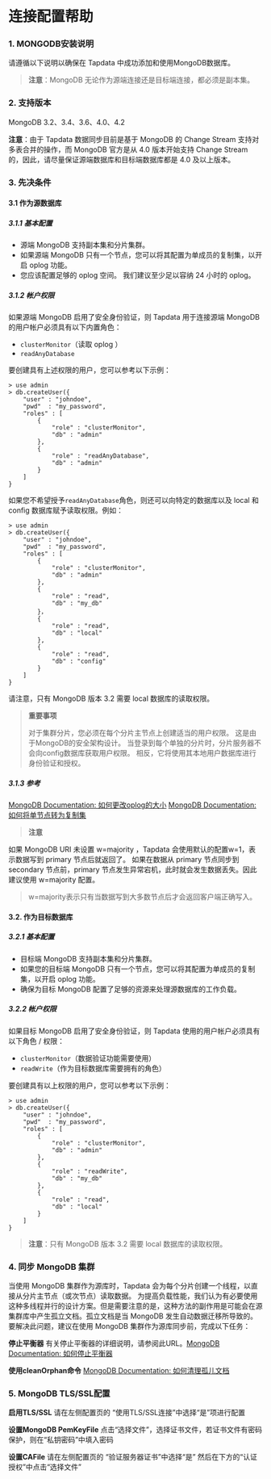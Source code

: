 # **连接配置帮助**

### **1. MONGODB安装说明**

请遵循以下说明以确保在 Tapdata 中成功添加和使用MongoDB数据库。
> **注意**：MongoDB 无论作为源端连接还是目标端连接，都必须是副本集。

### 2. 支持版本
MongoDB 3.2、3.4、3.6、4.0、4.2
> 
**注意**：由于 Tapdata 数据同步目前是基于 MongoDB 的 Change Stream 支持对多表合并的操作，而 MongoDB 官方是从 4.0 版本开始支持 Change Stream 的，因此，请尽量保证源端数据库和目标端数据库都是 4.0 及以上版本。
> 

### 3. 先决条件
#### 3.1 **作为源数据库**
##### 3.1.1 基本配置
- 源端 MongoDB 支持副本集和分片集群。
- 如果源端 MongoDB 只有一个节点，您可以将其配置为单成员的复制集，以开启 oplog 功能。
- 您应该配置足够的 oplog 空间。 我们建议至少足以容纳 24 小时的 oplog。

##### 3.1.2 帐户权限
如果源端 MongoDB 启用了安全身份验证，则 Tapdata 用于连接源端 MongoDB 的用户帐户必须具有以下内置角色：

- `clusterMonitor`（读取 oplog ）
- `readAnyDatabase`

要创建具有上述权限的用户，您可以参考以下示例：


```
> use admin
> db.createUser({            
    "user" : "johndoe",
    "pwd"  : "my_password",            
    "roles" : [
        {
            "role" : "clusterMonitor",
            "db" : "admin"
        },
        {
            "role" : "readAnyDatabase",
            "db" : "admin"
        }
    ]
}
```

如果您不希望授予` readAnyDatabase `角色，则还可以向特定的数据库以及 local 和 config 数据库赋予读取权限。例如：
```
> use admin
> db.createUser({            
    "user" : "johndoe",
    "pwd"  : "my_password",            
    "roles" : [
        {
            "role" : "clusterMonitor",
            "db" : "admin"
        },
        {
            "role" : "read",
            "db" : "my_db"
        }，
        {
            "role" : "read",
            "db" : "local"
        },
        {
            "role" : "read",
            "db" : "config"
        }
    ]
}
```
请注意，只有 MongoDB 版本 3.2 需要 local 数据库的读取权限。

> **重要事项**
> 
> 对于集群分片，您必须在每个分片主节点上创建适当的用户权限。 这是由于MongoDB的安全架构设计。
> 当登录到每个单独的分片时，分片服务器不会向config数据库获取用户权限。 相反，它将使用其本地用户数据库进行身份验证和授权。

##### 3.1.3 参考
[​MongoDB Documentation: 如何更改oplog的大小​](https://docs.mongodb.com/manual/tutorial/change-oplog-size/)
[​MongoDB Documentation: 如何将单节点转为复制集​](https://docs.mongodb.com/manual/tutorial/convert-standalone-to-replica-set/)

> 
> **注意**
>
如果 MongoDB URI 未设置 w=majority ，Tapdata 会使用默认的配置w=1，表示数据写到 primary 节点后就返回了。
如果在数据从 primary 节点同步到 secondary 节点前，primary 节点发生异常宕机，此时就会发生数据丢失。因此建议使用 w=majority 配置。
>
> w=majority表示只有当数据写到大多数节点后才会返回客户端正确写入。

#### 3.2. 作为目标数据库

##### 3.2.1 基本配置
- 目标端 MongoDB 支持副本集和分片集群。
- 如果您的目标端 MongoDB 只有一个节点，您可以将其配置为单成员的复制集，以开启 oplog 功能。
- 确保为目标 MongoDB 配置了足够的资源来处理源数据库的工作负载。

##### 3.2.2 帐户权限
如果目标 MongoDB 启用了安全身份验证，则 Tapdata 使用的用户帐户必须具有以下角色 / 权限：
- `clusterMonitor`（数据验证功能需要使用）
- `readWrite`（作为目标数据库需要拥有的角色）

要创建具有以上权限的用户，您可以参考以下示例：


```
> use admin
> db.createUser({            
    "user" : "johndoe",
    "pwd"  : "my_password",            
    "roles" : [
        {
            "role" : "clusterMonitor",
            "db" : "admin"
        },
        {
            "role" : "readWrite",
            "db" : "my_db"
        },
        {
            "role" : "read",
            "db" : "local"
        }
    ]
}
```

> **注意**：只有 MongoDB 版本 3.2 需要 local 数据库的读取权限。

### 4. 同步 MongoDB 集群
当使用 MongoDB 集群作为源库时，Tapdata 会为每个分片创建一个线程，以直接从分片主节点（或次节点）读取数据。
为提高负载性能，我们认为有必要使用这种多线程并行的设计方案。但是需要注意的是，这种方法的副作用是可能会在源集群库中产生孤立文档。孤立文档是当 MongoDB 发生自动数据迁移所导致的。
要解决此问题，建议在使用 MongoDB 集群作为源库同步前，完成以下任务：

**停止平衡器**
有关停止平衡器的详细说明，请参阅此URL。
[​MongoDB Documentation: 如何停止平衡器​](https://docs.mongodb.com/manual/reference/method/sh.stopBalancer/)

**使用cleanOrphan命令**
[​MongoDB Documentation: 如何清理孤儿文档​](https://docs.mongodb.com/manual/reference/command/cleanupOrphaned/)

### 5. MongoDB TLS/SSL配置
**启用TLS/SSL**
请在左侧配置页的 “使用TLS/SSL连接”中选择“是”项进行配置

**设置MongoDB PemKeyFile**
点击“选择文件”，选择证书文件，若证书文件有密码保护，则在“私钥密码”中填入密码

**设置CAFile**
请在左侧配置页的 “验证服务器证书”中选择“是”
然后在下方的“认证授权”中点击“选择文件”

